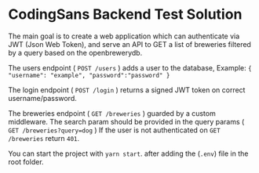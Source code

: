 # CodingSans Backend Test Solution

The main goal is to create a web application which can authenticate via JWT (Json Web Token), and serve an API to GET a list of breweries filtered by a query based on the openbrewerydb.

The users endpoint ( `POST /users` ) adds a user to the database, 
Example: 
``{
    "username": "example",
    "password":"password"
}``

The login endpoint ( `POST /login` ) returns a signed JWT token on correct username/password.

The breweries endpoint ( `GET /breweries` ) guarded by a custom middleware.
The search param should be provided in the query params ( `GET /breweries?query=dog` )
If the user is not authenticated on `GET /breweries` return `401`.

You can start the project with `yarn start`. after adding the (`.env`) file in the root folder.
